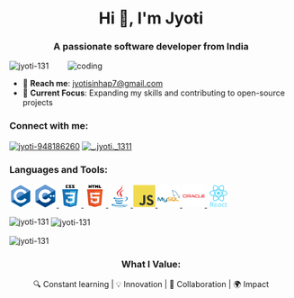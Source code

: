 <h1 align="center">Hi 👋, I'm Jyoti</h1>
<h3 align="center">A passionate software developer from India</h3>

<img align="right" alt="coding" width="400" src="https://mir-s3-cdn-cf.behance.net/project_modules/disp/601014116770475.6068beff4640a.gif">

<p align="left"> <img src="https://komarev.com/ghpvc/?username=jyoti-131&label=Profile%20views&color=0e75b6&style=flat" alt="jyoti-131" /> </p>

- 📧 **Reach me**: jyotisinhap7@gmail.com
- 🌱 **Current Focus**: Expanding my skills and contributing to open-source projects

<h3 align="left">Connect with me:</h3>
<p align="left">
<a href="https://linkedin.com/in/jyoti-948186260" target="blank"><img align="center" src="https://raw.githubusercontent.com/rahuldkjain/github-profile-readme-generator/master/src/images/icons/Social/linked-in-alt.svg" alt="jyoti-948186260" height="30" width="40" /></a>
<a href="https://instagram.com/_.jyoti._1311" target="blank"><img align="center" src="https://raw.githubusercontent.com/rahuldkjain/github-profile-readme-generator/master/src/images/icons/Social/instagram.svg" alt="_.jyoti._1311" height="30" width="40" /></a>
</p>

<h3 align="left">Languages and Tools:</h3>
<p>
 <img src="https://raw.githubusercontent.com/devicons/devicon/master/icons/c/c-original.svg" alt="c" width="40" height="40"/> 
 <a href="https://www.w3schools.com/cpp/" target="_blank" rel="noreferrer"> 
 <img src="https://raw.githubusercontent.com/devicons/devicon/master/icons/cplusplus/cplusplus-original.svg" alt="cplusplus" width="40" height="40"/> 
 </a> 
 <a href="https://www.w3schools.com/css/" target="_blank" rel="noreferrer"> 
 <img src="https://raw.githubusercontent.com/devicons/devicon/master/icons/css3/css3-original-wordmark.svg" alt="css3" width="40" height="40"/> 
 </a> 
 <a href="https://www.w3.org/html/" target="_blank" rel="noreferrer"> 
 <img src="https://raw.githubusercontent.com/devicons/devicon/master/icons/html5/html5-original-wordmark.svg" alt="html5" width="40" height="40"/> 
 </a> 
 <a href="https://www.java.com" target="_blank" rel="noreferrer"> 
 <img src="https://raw.githubusercontent.com/devicons/devicon/master/icons/java/java-original.svg" alt="java" width="40" height="40"/> 
 </a> 
 <a href="https://developer.mozilla.org/en-US/docs/Web/JavaScript" target="_blank" rel="noreferrer"> 
 <img src="https://raw.githubusercontent.com/devicons/devicon/master/icons/javascript/javascript-original.svg" alt="javascript" width="40" height="40"/> 
 </a> 
 <a href="https://www.mysql.com/" target="_blank" rel="noreferrer"> 
 <img src="https://raw.githubusercontent.com/devicons/devicon/master/icons/mysql/mysql-original-wordmark.svg" alt="mysql" width="40" height="40"/> 
 </a> 
 <a href="https://www.oracle.com/" target="_blank" rel="noreferrer"> 
 <img src="https://raw.githubusercontent.com/devicons/devicon/master/icons/oracle/oracle-original.svg" alt="oracle" width="40" height="40"/> 
 </a> 
 <a href="https://reactjs.org/" target="_blank" rel="noreferrer"> 
 <img src="https://raw.githubusercontent.com/devicons/devicon/master/icons/react/react-original-wordmark.svg" alt="react" width="40" height="40"/> 
 </a> 
</p>

<p><img align="left" src="https://github-readme-stats.vercel.app/api/top-langs?username=jyoti-131&show_icons=true&locale=en&layout=compact" alt="jyoti-131" /></p>

<p>&nbsp;<img align="center" src="https://github-readme-stats.vercel.app/api?username=jyoti-131&show_icons=true&locale=en&hide=contribs" alt="jyoti-131" /></p>

<p><img align="center" src="https://github-readme-streak-stats.herokuapp.com/?user=jyoti-131&" alt="jyoti-131" /></p>

<h3 align="center">What I Value:</h3>
<p align="center">
  🔍 Constant learning | 💡 Innovation | 🤝 Collaboration | 🌍 Impact
</p>
